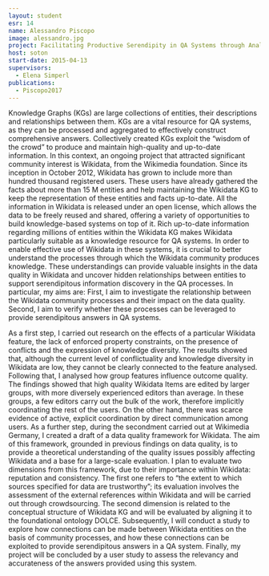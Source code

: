 ```yaml
---
layout: student
esr: 14
name: Alessandro Piscopo
image: alessandro.jpg
project: Facilitating Productive Serendipity in QA Systems through Analysis of Community Processes and Data Quality in Collaborative Knowledge Graphs
host: soton
start-date: 2015-04-13
supervisors:
  - Elena Simperl
publications:
  - Piscopo2017
---
```

Knowledge Graphs (KGs) are large collections of entities, their descriptions and relationships between them. KGs are a vital resource for QA systems, as they can be processed and aggregated to effectively construct comprehensive answers. Collectively created KGs exploit the “wisdom of the crowd” to produce and maintain high-quality and up-to-date information. In this context, an ongoing project that attracted significant community interest is Wikidata, from the Wikimedia foundation. Since its inception in October 2012, Wikidata has grown to include more than hundred thousand registered users. These users have already gathered the facts about more than 15 M entities and help maintaining the Wikidata KG to keep the representation of these entities and facts up-to-date. All the information in Wikidata is released under an open license, which allows the data to be freely reused and shared, offering a variety of opportunities to build knowledge-based systems on top of it. Rich up-to-date information regarding millions of entities within the Wikidata KG makes Wikidata particularly suitable as a knowledge resource for QA systems. In order to enable effective use of Wikidata in these systems, it is crucial to better understand the processes through which the Wikidata community produces knowledge. These understandings can provide valuable insights in the data quality in Wikidata and uncover hidden relationships between entities to support serendipitous information discovery in the QA processes. In particular, my aims are: First, I aim to investigate the relationship between the Wikidata community processes and their impact on the data quality. Second, I aim to verify whether these processes can be leveraged to provide serendipitous answers in QA systems. 

As a first step, I carried out research on the effects of a particular Wikidata feature, the lack of enforced property constraints, on the presence of conflicts and the expression of knowledge diversity. The results showed that, although the current level of conflictuality and knowledge diversity in Wikidata are low, they cannot be clearly connected to the feature analysed. Following that, I analysed how group features influence outcome quality. The findings showed that high quality Wikidata Items are edited by larger groups, with more diversely experienced editors than average. In these groups, a few editors carry out the bulk of the work, therefore implicitly coordinating the rest of the users. On the other hand, there was scarce evidence of active, explicit coordination by direct communication among users.
As a further step, during the secondment carried out at Wikimedia Germany, I created a draft of a data quality framework for Wikidata. The aim of this framework, grounded in previous findings on data quality, is to provide a theoretical understanding of the quality issues possibly affecting Wikidata and a base for a large-scale evaluation. I plan to evaluate two dimensions from this framework, due to their importance within Wikidata: reputation and consistency. The first one refers to “the extent to which sources specified for data are trustworthy”; its evaluation involves the assessment of the external references within Wikidata and will be carried out through crowdsourcing. The second dimension is related to the conceptual structure of Wikidata KG and will be evaluated by aligning it to the foundational ontology DOLCE.
Subsequently, I will conduct a study to explore how connections can be made between Wikidata entities on the basis of community processes, and how these connections can be exploited to provide serendipitous answers in a QA system. Finally, my project will be concluded by a user study to assess the relevancy and accurateness of the answers provided using this system.
